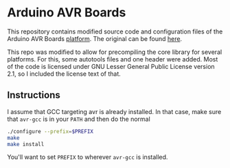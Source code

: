 # Arduino AVR Boards

This repository contains modified source code and configuration files of the Arduino AVR Boards 
[platform](https://arduino.github.io/arduino-cli/latest/platform-specification/). The original can be found [here](https://github.com/arduino/ArduinoCore-avr).

This repo was modified to allow for precompiling the core library for several platforms.
For this, some autotools files and one header were added.
Most of the code is licensed under GNU Lesser General Public License version 2.1, so I included the license text of that.

## Instructions
I assume that GCC targeting avr is already installed. In that case, make sure 
that `avr-gcc` is in your `PATH` and then do the normal
```sh
./configure --prefix=$PREFIX
make
make install
```
You'll want to set `PREFIX` to wherever `avr-gcc` is installed.